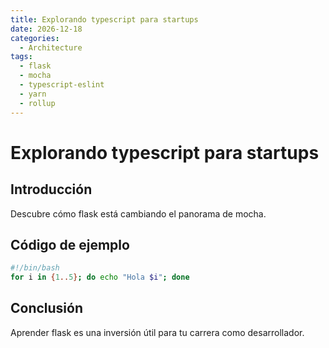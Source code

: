 ```yaml
---
title: Explorando typescript para startups
date: 2026-12-18
categories:
  - Architecture
tags:
  - flask
  - mocha
  - typescript-eslint
  - yarn
  - rollup
---
```


# Explorando typescript para startups

## Introducción

Descubre cómo flask está cambiando el panorama de mocha.

## Código de ejemplo

```bash
#!/bin/bash
for i in {1..5}; do echo "Hola $i"; done
```

## Conclusión

Aprender flask es una inversión útil para tu carrera como desarrollador.